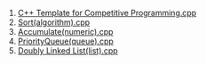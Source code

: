 1. [C++ Template for Competitive Programming.cpp](https://github.com/VisheshPatel/CPP_Templates/blob/master/C%2B%2B%20Template%20for%20Competitive%20Programming.cpp)
2. [Sort(algorithm).cpp](https://github.com/VisheshPatel/CPP_Templates/blob/master/sort(algorithm).cpp)
3. [Accumulate(numeric).cpp](https://github.com/VisheshPatel/CPP_Templates/blob/master/accumulate.cpp)
4. [PriorityQueue(queue).cpp](https://github.com/VisheshPatel/CPP_Templates/blob/master/PriorityQueue.cpp)
5. [Doubly Linked List(list).cpp](https://github.com/VisheshPatel/CPP_Templates/blob/master/list.cppp)
